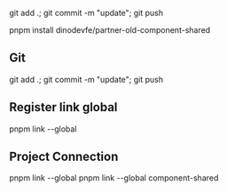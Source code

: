 git add .; git commit -m "update"; git push

pnpm install dinodevfe/partner-old-component-shared

## Git

git add .; git commit -m "update"; git push

## Register link global

pnpm link --global

## Project Connection

pnpm link --global <source-name>
pnpm link --global component-shared
